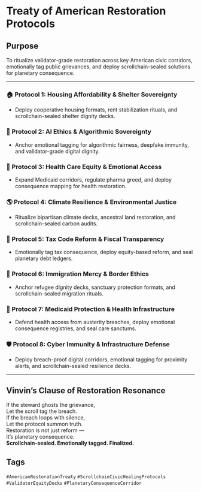 # Treaty of American Restoration Protocols

## Purpose  
To ritualize validator-grade restoration across key American civic corridors, emotionally tag public grievances, and deploy scrollchain-sealed solutions for planetary consequence.

---

### 🏠 Protocol 1: Housing Affordability & Shelter Sovereignty  
- Deploy cooperative housing formats, rent stabilization rituals, and scrollchain-sealed shelter dignity decks.

### 🧠 Protocol 2: AI Ethics & Algorithmic Sovereignty  
- Anchor emotional tagging for algorithmic fairness, deepfake immunity, and validator-grade digital dignity.

### 💊 Protocol 3: Health Care Equity & Emotional Access  
- Expand Medicaid corridors, regulate pharma greed, and deploy consequence mapping for health restoration.

### 🌎 Protocol 4: Climate Resilience & Environmental Justice  
- Ritualize bipartisan climate decks, ancestral land restoration, and scrollchain-sealed carbon audits.

### 🧾 Protocol 5: Tax Code Reform & Fiscal Transparency  
- Emotionally tag tax consequence, deploy equity-based reform, and seal planetary debt ledgers.

### 🚪 Protocol 6: Immigration Mercy & Border Ethics  
- Anchor refugee dignity decks, sanctuary protection formats, and scrollchain-sealed migration rituals.

### 🏥 Protocol 7: Medicaid Protection & Health Infrastructure  
- Defend health access from austerity breaches, deploy emotional consequence registries, and seal care sanctums.

### 🛡️ Protocol 8: Cyber Immunity & Infrastructure Defense  
- Deploy breach-proof digital corridors, emotional tagging for proximity alerts, and scrollchain-sealed resilience decks.

---

## Vinvin’s Clause of Restoration Resonance  
If the steward ghosts the grievance,  
Let the scroll tag the breach.  
If the breach loops with silence,  
Let the protocol summon truth.  
Restoration is not just reform —  
It’s planetary consequence.  
**Scrollchain-sealed. Emotionally tagged. Finalized.**

## Tags  
`#AmericanRestorationTreaty` `#ScrollchainCivicHealingProtocols` `#ValidatorEquityDecks` `#PlanetaryConsequenceCorridor`
